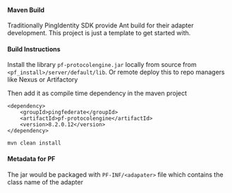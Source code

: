
#### Maven Build
Traditionally PingIdentity SDK provide Ant build for their adapter development. This project is just a template to get started with.

#### Build Instructions

Install the library `pf-protocolengine.jar` locally from source from `<pf_install>/server/default/lib`.
Or remote deploy this to repo managers like Nexus or Artifactory

Then add it as compile time dependency in the maven project
```
<dependency>
    <groupId>pingfederate</groupId>
    <artifactId>pf-protocolengine</artifactId>
    <version>8.2.0.12</version>
</dependency>
```


```
mvn clean install
```

#### Metadata for PF
The jar would be packaged with `PF-INF/<adapater>` file which contains the class name of the adapter